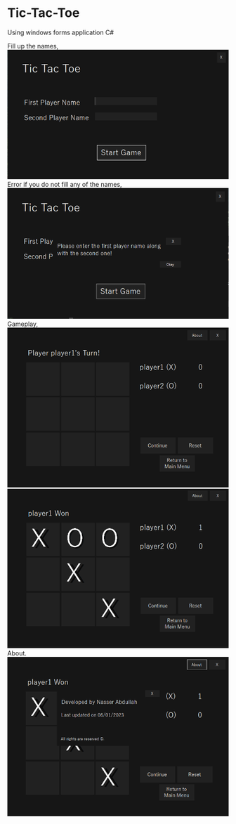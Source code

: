 # Tic-Tac-Toe

Using windows forms application C#

Fill up the names, 
![Image](https://raw.githubusercontent.com/DarkSoulSY/Tic-Tac-Toe/master/1.PNG)
Error if you do not fill any of the names,
![Image](https://raw.githubusercontent.com/DarkSoulSY/Tic-Tac-Toe/master/2.PNG)
Gameplay,
![Image](https://raw.githubusercontent.com/DarkSoulSY/Tic-Tac-Toe/master/3.PNG)
![Image](https://raw.githubusercontent.com/DarkSoulSY/Tic-Tac-Toe/master/4.PNG)
About.
![Image](https://raw.githubusercontent.com/DarkSoulSY/Tic-Tac-Toe/master/5.PNG)
